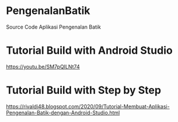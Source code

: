 # PengenalanBatik
Source Code Aplikasi Pengenalan Batik

# Tutorial Build with Android Studio
https://youtu.be/SM7pQILNt74

# Tutorial Build with Step by Step
https://rivaldi48.blogspot.com/2020/09/Tutorial-Membuat-Aplikasi-Pengenalan-Batik-dengan-Android-Studio.html
